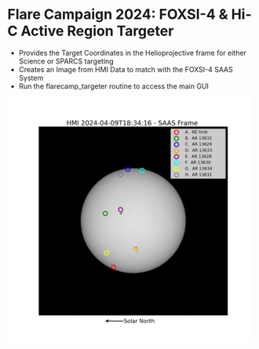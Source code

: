 # Flare Campaign 2024: FOXSI-4 & Hi-C Active Region Targeter
- Provides the Target Coordinates in the Helioprojective frame for either Science or SPARCS targeting
- Creates an Image from HMI Data to match with the FOXSI-4 SAAS System
- Run the flarecamp_targeter routine to access the main GUI

<img src="https://github.com/orromeo/foxsi_targeter/blob/master/HMI_Image.png?raw=true" width="500">


